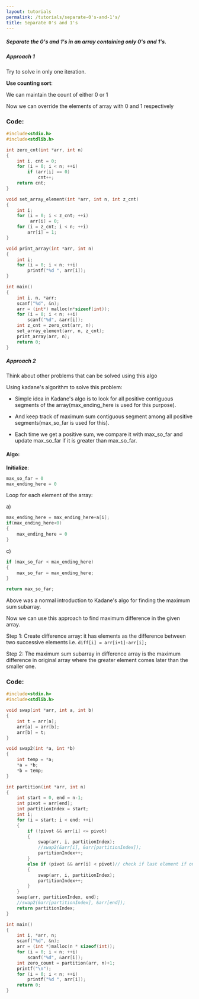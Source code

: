 ```yaml
---
layout: tutorials
permalink: /tutorials/separate-0's-and-1's/
title: Separate 0's and 1's
---
```


<div class="note info">
  <h5>Separate the 0's and 1's in an array containing only 0's and 1's.</h5>
  <p></p>
</div>


<div class="note unreleased">
  <h5>Approach 1</h5>
  <p>
    Try to solve in only one iteration.
  </p>
</div>

**Use counting sort**:

We can maintain the count of either 0 or 1

Now we can override the elements of array with 0 and 1 respectively


### Code:


```c
#include<stdio.h>
#include<stdlib.h>

int zero_cnt(int *arr, int n)
{
    int i, cnt = 0;
    for (i = 0; i < n; ++i)
        if (arr[i] == 0)
            cnt++;
    return cnt;
}

void set_array_element(int *arr, int n, int z_cnt)
{
    int i;
    for (i = 0; i < z_cnt; ++i)
         arr[i] = 0;
    for (i = z_cnt; i < n; ++i)
        arr[i] = 1;
}

void print_array(int *arr, int n)
{
    int i;
    for (i = 0; i < n; ++i)
        printf("%d ", arr[i]);
}

int main()
{
    int i, n, *arr;
    scanf("%d", &n);
    arr = (int*) malloc(n*sizeof(int));
    for (i = 0; i < n; ++i)
        scanf("%d", &arr[i]);
    int z_cnt = zero_cnt(arr, n);
    set_array_element(arr, n, z_cnt);
    print_array(arr, n);
    return 0;
}
```


<div class="note unreleased">
  <h5>Approach 2</h5>
  <p>
    Think about other problems that can be solved using this algo
  </p>
</div>

Using kadane's algorithm to solve this problem:

- Simple idea in Kadane's algo is to look for all positive contiguous segments of the array(max_ending_here is used for this purpose).

- And keep track of maximum sum contiguous segment among all positive segments(max_so_far is used for this).

- Each time we get a positive sum, we compare it with max_so_far and update max_so_far if it is greater than max_so_far.


#### Algo:

**Initialize**:
```c
max_so_far = 0
max_ending_here = 0
```
Loop for each element of the array:

a)
```c
max_ending_here = max_ending_here+a[i];
if(max_ending_here<0) 
{
	max_ending_here = 0
}
```

c)

```c
if (max_so_far < max_ending_here)
{
	max_so_far = max_ending_here;
}

return max_so_far;
```
Above was a normal introduction to Kadane's algo for finding the maximum sum subarray.

Now we can use this approach to find maximum difference in the given array.

Step 1: Create difference array: it has elements as the difference between two successive elements i.e. `diff[i] = arr[i+1]-arr[i];`

Step 2: The maximum sum subarray in difference array is the maximum difference in original array where the greater element comes later than the smaller one.


### Code:


```c
#include<stdio.h>
#include<stdlib.h>

void swap(int *arr, int a, int b)
{
    int t = arr[a];
    arr[a] = arr[b];
    arr[b] = t;
}

void swap2(int *a, int *b)
{
    int temp = *a;
    *a = *b;
    *b = temp;
}

int partition(int *arr, int n)
{
    int start = 0, end = n-1;
    int pivot = arr[end];
    int partitionIndex = start;
    int i;
    for (i = start; i < end; ++i)
    {
        if (!pivot && arr[i] <= pivot)
        {
            swap(arr, i, partitionIndex);
            //swap2(&arr[i], &arr[partitionIndex]);
            partitionIndex++;
        }
        else if (pivot && arr[i] < pivot)// check if last element if one then we just need to compare if arr[i] < pivot
        {
            swap(arr, i, partitionIndex);
            partitionIndex++;
        }
    }
    swap(arr, partitionIndex, end);
    //swap2(&arr[partitionIndex], &arr[end]);
    return partitionIndex;
}

int main()
{
    int i, *arr, n;
    scanf("%d", &n);
    arr = (int *)malloc(n * sizeof(int));
    for (i = 0; i < n; ++i)
        scanf("%d", &arr[i]);
    int zero_count = partition(arr, n)+1;
    printf("\n");
    for (i = 0; i < n; ++i)
        printf("%d ", arr[i]);
    return 0;
}

```

